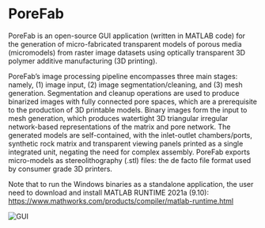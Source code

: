 # PoreFab
PoreFab is an open-source GUI application (written in MATLAB code) for the generation of micro-fabricated transparent models of porous media (micromodels) from raster image datasets using optically transparent 3D polymer additive manufacturing (3D printing).

PoreFab’s image processing pipeline encompasses three main stages: namely, (1) image input, (2) image segmentation/cleaning, and (3) mesh generation. Segmentation and cleanup operations are used to produce binarized images with fully connected pore spaces, which are a prerequisite to the production of 3D printable models. Binary images form the input to mesh generation, which produces watertight 3D triangular irregular network-based representations of the matrix and pore network. The generated models are self-contained, with the inlet-outlet chambers/ports, synthetic rock matrix and transparent viewing panels printed as a single integrated unit, negating the need for complex assembly. PoreFab exports micro-models as stereolithography (.stl) files: the de facto file format used by consumer grade 3D printers. 

Note that to run the Windows binaries as a standalone application, the user need to download and install MATLAB RUNTIME 2021a (9.10): https://www.mathworks.com/products/compiler/matlab-runtime.html

![GUI](https://user-images.githubusercontent.com/58100363/229711858-18e6bc1b-658d-4d70-995f-b8dcbf67e71e.png)
